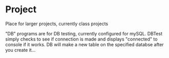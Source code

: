 # Project
Place for larger projects, currently class projects

"DB" programs are for DB testing, currently configured for mySQL. DBTest simply checks to see if connection is made and displays "connected" to console if it works. DB will make a new table on the specified databse after you create it... 
